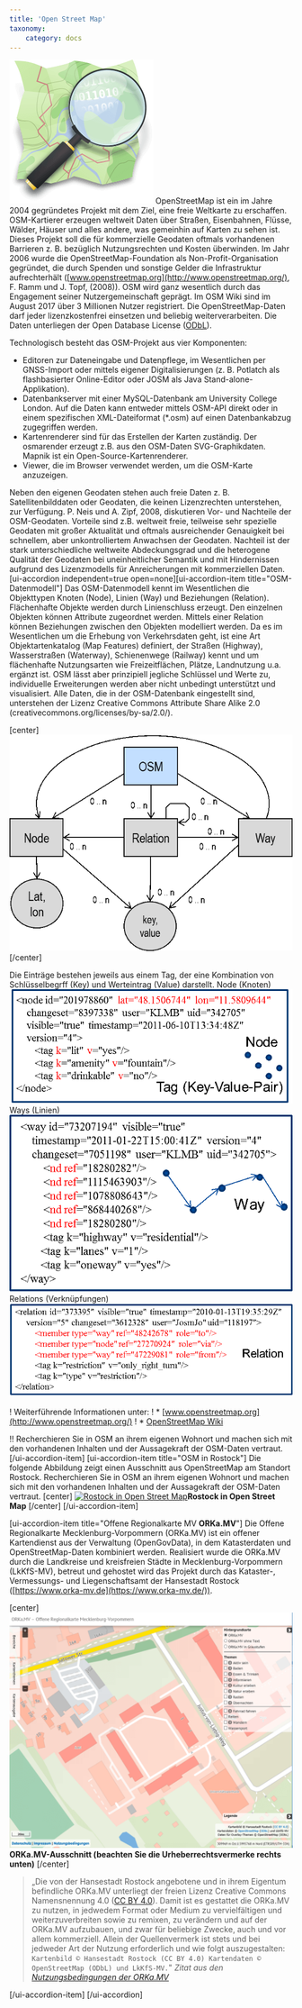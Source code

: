 ```yaml
---
title: 'Open Street Map'
taxonomy:
    category: docs
---
```

[![OSM](osm_logo.png)](https://www.openstreetmap.org/about)
OpenStreetMap ist ein im Jahre 2004 gegründetes Projekt mit dem Ziel, eine freie Weltkarte zu erschaffen. OSM-Kartierer erzeugen weltweit Daten über Straßen, Eisenbahnen, Flüsse, Wälder, Häuser und alles andere, was gemeinhin auf Karten zu sehen ist. Dieses Projekt soll die für kommerzielle Geodaten oftmals vorhandenen Barrieren z. B. bezüglich Nutzungsrechten und Kosten überwinden. Im Jahr 2006 wurde die OpenStreetMap-Foundation als Non-Profit-Organisation gegründet, die durch Spenden und sonstige Gelder die Infrastruktur aufrechterhält ([www.openstreetmap.org](http://www.openstreetmap.org/), F. Ramm und J. Topf, (2008)). OSM wird ganz wesentlich durch das Engagement seiner Nutzergemeinschaft geprägt. Im OSM Wiki sind im August 2017 über 3 Millionen Nutzer registriert. Die OpenStreetMap-Daten darf jeder lizenzkostenfrei einsetzen und beliebig weiterverarbeiten. Die Daten unterliegen der Open Database License ([ODbL](https://opendatacommons.org/licenses/odbl/summary/)).

Technologisch besteht das OSM-Projekt aus vier Komponenten:
* Editoren zur Dateneingabe und Datenpflege, im Wesentlichen per GNSS-Import oder mittels eigener Digitalisierungen (z. B. Potlatch als flashbasierter Online-Editor oder JOSM als Java Stand-alone-Applikation).
* Datenbankserver mit einer MySQL-Datenbank am University College London. Auf die Daten kann entweder mittels OSM-API direkt oder in einem spezifischen XML-Dateiformat (*.osm) auf einen Datenbankabzug zugegriffen werden.
* Kartenrenderer sind für das Erstellen der Karten zuständig. Der osmarender erzeugt z.B. aus den OSM-Daten SVG-Graphikdaten. Mapnik ist ein Open-Source-Kartenrenderer.
* Viewer, die im Browser verwendet werden, um die OSM-Karte anzuzeigen.

Neben den eigenen Geodaten stehen auch freie Daten z. B. Satellitenbilddaten oder Geodaten, die keinen Lizenzrechten unterstehen, zur Verfügung. P. Neis und A. Zipf, 2008, diskutieren Vor- und Nachteile der OSM-Geodaten. Vorteile sind z.B. weltweit freie, teilweise sehr spezielle Geodaten mit großer Aktualität und oftmals ausreichender Genauigkeit bei schnellem, aber unkontrolliertem Anwachsen der Geodaten. Nachteil ist der stark unterschiedliche weltweite Abdeckungsgrad und die heterogene Qualität der Geodaten bei uneinheitlicher Semantik und mit Hindernissen aufgrund des Lizenzmodells für Anreicherungen mit kommerziellen Daten.
[ui-accordion independent=true open=none][ui-accordion-item title="OSM-Datenmodell"]
Das OSM-Datenmodell kennt im Wesentlichen die Objekttypen Knoten (Node), Linien (Way) und Beziehungen (Relation). Flächenhafte Objekte werden durch Linienschluss erzeugt. Den einzelnen Objekten können Attribute zugeordnet werden. Mittels einer Relation können Beziehungen zwischen den Objekten modelliert werden. Da es im Wesentlichen um die Erhebung von Verkehrsdaten geht, ist eine Art Objektartenkatalog (Map Features) definiert, der Straßen (Highway), Wasserstraßen (Waterway), Schienenwege (Railway) kennt und um flächenhafte Nutzungsarten wie Freizeitflächen, Plätze, Landnutzung u.a. ergänzt ist. OSM lässt aber prinzipiell jegliche Schlüssel und Werte zu, individuelle Erweiterungen werden aber nicht unbedingt unterstützt und visualisiert. Alle Daten, die in der OSM-Datenbank eingestellt sind, unterstehen der Lizenz Creative Commons Attribute Share Alike 2.0 (creativecommons.org/licenses/by-sa/2.0/).

[center]![](Datenmodell.png)[/center]

Die Einträge bestehen jeweils aus einem Tag, der eine Kombination von Schlüsselbegrff (Key) und Werteintrag (Value) darstellt.
Node (Knoten) ![](node.png)
Ways (Linien) ![](ways.png)
Relations (Verknüpfungen) ![](Relations.png)

! Weiterführende Informationen unter:
! * [www.openstreetmap.org](http://www.openstreetmap.org/)
! * [OpenStreetMap Wiki](http://wiki.openstreetmap.org/wiki/DE:Hauptseite?uselang=de)

!! Recherchieren Sie in OSM an ihrem eigenen Wohnort und machen sich mit den vorhandenen Inhalten und der Aussagekraft der OSM-Daten vertraut.
[/ui-accordion-item]
[ui-accordion-item title="OSM in Rostock"]
Die folgende Abbildung zeigt einen Ausschnitt aus OpenStreetMap am Standort Rostock. Recherchieren Sie in OSM an ihrem eigenen Wohnort und machen sich mit den vorhandenen Inhalten und der Aussagekraft der OSM-Daten vertraut.
[center]
[![Rostock in Open Street Map
](HRO_OSM.png)](https://www.openstreetmap.org/#map=11/54.0928/12.1275)**Rostock in Open Street Map**
[/center]
[/ui-accordion-item]

[ui-accordion-item title="Offene Regionalkarte MV **ORKa.MV**"]
Die Offene Regionalkarte Mecklenburg-Vorpommern (ORKa.MV) ist ein offener Kartendienst aus der Verwaltung (OpenGovData), in dem Katasterdaten und OpenStreetMap-Daten kombiniert werden.
Realisiert wurde die ORKa.MV durch die Landkreise und kreisfreien Städte in Mecklenburg-Vorpommern (LkKfS-MV), betreut und gehostet wird das Projekt durch das Kataster-, Vermessungs- und Liegenschaftsamt der Hansestadt Rostock ([https://www.orka-mv.de](https://www.orka-mv.de/)).

[center]
[![](ORKa.MV.png)](https://www.orka-mv.de/app/#/map=3/312198.17526/5997123.06413/EPSG:25833/S)**ORKa.MV-Ausschnitt (beachten Sie die Urheberrechtsvermerke rechts unten)**
[/center]

>„Die von der Hansestadt Rostock angebotene und in ihrem Eigentum befindliche ORKa.MV unterliegt der freien Lizenz Creative Commons Namensnennung 4.0 ([CC BY 4.0](https://creativecommons.org/licenses/by/4.0/deed.de)). Damit ist es gestattet die ORKa.MV zu nutzen, in jedwedem Format oder Medium zu vervielfältigen und weiterzuverbreiten sowie zu remixen, zu verändern und auf der ORKa.MV aufzubauen, und zwar für beliebige Zwecke, auch und vor allem kommerziell. Allein der Quellenvermerk ist stets und bei jedweder Art der Nutzung erforderlich und wie folgt auszugestalten:
`Kartenbild © Hansestadt Rostock (CC BY 4.0)
Kartendaten © OpenStreetMap (ODbL) und LkKfS-MV.`"
> <cite>Zitat aus den [Nutzungsbedingungen der ORKa.MV](https://www.orka-mv.de/nutzungsbedingungen.html)</cite>

[/ui-accordion-item]
[/ui-accordion]

